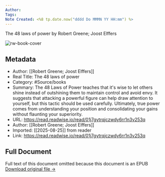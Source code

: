 ```yaml
---
Author: 
Tags:
Note Created: <%8 tp.date.now("dddd Do MMMN YY HH:mm") %>
---
```

The 48 laws of power by Robert Greene; Joost Elffers

![rw-book-cover](https://readwise-assets.s3.amazonaws.com/media/reader/parsed_document_assets/214922403/nRZkSyax5jfvTuTL31wuXmHZUN5PlNosLveRkiQmbyI-cover-cover.jpeg)

## Metadata
- Author: [[Robert Greene; Joost Elffers]]
- Real Title: The 48 laws of power
- Category: #Source/books
- Summary: The 48 Laws of Power teaches that it's wise to let others shine instead of outshining them to maintain control and avoid envy. It suggests that attacking a powerful figure can help draw attention to yourself, but this tactic should be used carefully. Ultimately, true power comes from understanding your position and consolidating your gains without flaunting your superiority.
- URL: https://read.readwise.io/read/01j7gytrqjczwdy6rr1n3v253q
- Author: [[Robert Greene; Joost Elffers]]
- Imported: [[2025-08-25]] from reader
- Link: https://read.readwise.io/read/01j7gytrqjczwdy6rr1n3v253q

## Full Document
Full text of this document omitted because this document is an EPUB
[Download original file →](https://readwise.io/reader/document_raw_content/214922403)
